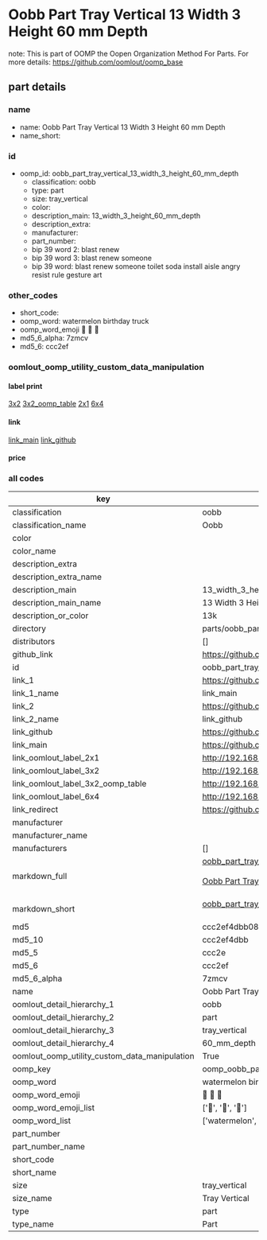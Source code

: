 # Oobb Part Tray Vertical 13 Width 3 Height 60 mm Depth  

note: This is part of OOMP the Oopen Organization Method For Parts. For more details: https://github.com/oomlout/oomp_base

##  part details
  







### name
* name: Oobb Part Tray Vertical 13 Width 3 Height 60 mm Depth
* name_short: 
### id
* oomp_id: oobb_part_tray_vertical_13_width_3_height_60_mm_depth
  * classification: oobb
  * type: part
  * size: tray_vertical
  * color: 
  * description_main: 13_width_3_height_60_mm_depth
  * description_extra: 
  * manufacturer: 
  * part_number: 
  * bip 39 word 2: blast renew
  * bip 39 word 3: blast renew someone
  * bip 39 word: blast renew someone toilet soda install aisle angry resist rule gesture art

### other_codes
* short_code: 
* oomp_word: watermelon birthday truck
* oomp_word_emoji :watermelon: :birthday: :truck:
* md5_6_alpha: 7zmcv
* md5_6: ccc2ef






### oomlout_oomp_utility_custom_data_manipulation
#### label print
[3x2](http://192.168.1.245:1112/?label=oomp%207zmcv)
[3x2_oomp_table](http://192.168.1.108:1112/?label=oomp%207zmcv)
[2x1](http://192.168.1.242:1112/?label=oomp%207zmcv)
[6x4](http://192.168.1.55:1112/?label=oomp%207zmcv)    

#### link

[link_main](https://github.com/oomlout/oomlout_oomp_version_1_messy/tree/main/parts/oobb_part_tray_vertical_13_width_3_height_60_mm_depth) [link_github](https://github.com/oomlout/oomlout_oomp_version_1_messy/tree/main/parts/oobb_part_tray_vertical_13_width_3_height_60_mm_depth)                             

#### price







### all codes 
| key | value |  
| --- | --- |  
| classification | oobb |  
| classification_name | Oobb |  
| color |  |  
| color_name |  |  
| description_extra |  |  
| description_extra_name |  |  
| description_main | 13_width_3_height_60_mm_depth |  
| description_main_name | 13 Width 3 Height 60 mm Depth |  
| description_or_color | 13k |  
| directory | parts/oobb_part_tray_vertical_13_width_3_height_60_mm_depth |  
| distributors | [] |  
| github_link | https://github.com/oomlout/oomlout_oomp_part_src/tree/main/parts/oobb_part_tray_vertical_13_width_3_height_60_mm_depth |  
| id | oobb_part_tray_vertical_13_width_3_height_60_mm_depth |  
| link_1 | https://github.com/oomlout/oomlout_oomp_version_1_messy/tree/main/parts/oobb_part_tray_vertical_13_width_3_height_60_mm_depth |  
| link_1_name | link_main |  
| link_2 | https://github.com/oomlout/oomlout_oomp_version_1_messy/tree/main/parts/oobb_part_tray_vertical_13_width_3_height_60_mm_depth |  
| link_2_name | link_github |  
| link_github | https://github.com/oomlout/oomlout_oomp_version_1_messy/tree/main/parts/oobb_part_tray_vertical_13_width_3_height_60_mm_depth |  
| link_main | https://github.com/oomlout/oomlout_oomp_version_1_messy/tree/main/parts/oobb_part_tray_vertical_13_width_3_height_60_mm_depth |  
| link_oomlout_label_2x1 | http://192.168.1.242:1112/?label=oomp%207zmcv |  
| link_oomlout_label_3x2 | http://192.168.1.245:1112/?label=oomp%207zmcv |  
| link_oomlout_label_3x2_oomp_table | http://192.168.1.108:1112/?label=oomp%207zmcv |  
| link_oomlout_label_6x4 | http://192.168.1.55:1112/?label=oomp%207zmcv |  
| link_redirect | https://github.com/oomlout/oomlout_oomp_version_1_messy/tree/main/parts/oobb_part_tray_vertical_13_width_3_height_60_mm_depth |  
| manufacturer |  |  
| manufacturer_name |  |  
| manufacturers | [] |  
| markdown_full | [oobb_part_tray_vertical_13_width_3_height_60_mm_depth](none)<br>[](none)<br>[Oobb Part Tray Vertical 13 Width 3 Height 60 Mm Depth](none)<br><br> |  
| markdown_short | [oobb_part_tray_vertical_13_width_3_height_60_mm_depth](none)<br><br> |  
| md5 | ccc2ef4dbb08e0b5d5e71e3d9e2d88bb |  
| md5_10 | ccc2ef4dbb |  
| md5_5 | ccc2e |  
| md5_6 | ccc2ef |  
| md5_6_alpha | 7zmcv |  
| name | Oobb Part Tray Vertical 13 Width 3 Height 60 mm Depth |  
| oomlout_detail_hierarchy_1 | oobb |  
| oomlout_detail_hierarchy_2 | part |  
| oomlout_detail_hierarchy_3 | tray_vertical |  
| oomlout_detail_hierarchy_4 | 60_mm_depth |  
| oomlout_oomp_utility_custom_data_manipulation | True |  
| oomp_key | oomp_oobb_part_tray_vertical_13_width_3_height_60_mm_depth |  
| oomp_word | watermelon birthday truck |  
| oomp_word_emoji | :watermelon: :birthday: :truck: |  
| oomp_word_emoji_list | [':watermelon:', ':birthday:', ':truck:'] |  
| oomp_word_list | ['watermelon', 'birthday', 'truck'] |  
| part_number |  |  
| part_number_name |  |  
| short_code |  |  
| short_name |  |  
| size | tray_vertical |  
| size_name | Tray Vertical |  
| type | part |  
| type_name | Part |  
